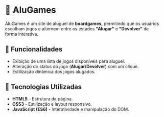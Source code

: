 # 🎲 AluGames

AluGames é um site de aluguel de **boardgames**, permitindo que os usuários escolham jogos e alternem entre os estados **"Alugar"** e **"Devolver"** de forma interativa.

## 📌 Funcionalidades

- Exibição de uma lista de jogos disponíveis para aluguel.
- Alteração do status do jogo (**Alugar/Devolver**) com um clique.
- Estilização dinâmica dos jogos alugados.

## 🚀 Tecnologias Utilizadas

- **HTML5** - Estrutura da página.
- **CSS3** - Estilização e layout responsivo.
- **JavaScript (ES6)** - Interatividade e manipulação do DOM.


